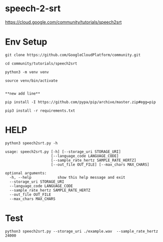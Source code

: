 # speech-2-srt


https://cloud.google.com/community/tutorials/speech2srt


#  Env Setup

```
git clone https://github.com/GoogleCloudPlatform/community.git

```
```
cd community/tutorials/speech2srt
```
```
python3 -m venv venv
```
```
source venv/bin/activate
```


```

**new add line**

pip install -I https://github.com/pypa/pip/archive/master.zip#egg=pip
```

```
pip3 install -r requirements.txt
```

#  HELP 

```
python3 speech2srt.py -h
```

```
usage: speech2srt.py [-h] [--storage_uri STORAGE_URI]
                     [--language_code LANGUAGE_CODE]
                     [--sample_rate_hertz SAMPLE_RATE_HERTZ]
                     [--out_file OUT_FILE] [--max_chars MAX_CHARS]

optional arguments:
  -h, --help            show this help message and exit
  --storage_uri STORAGE_URI
  --language_code LANGUAGE_CODE
  --sample_rate_hertz SAMPLE_RATE_HERTZ
  --out_file OUT_FILE
  --max_chars MAX_CHARS

```




#  Test


```
python3 speech2srt.py --storage_uri ./example.wav  --sample_rate_hertz 24000
```


